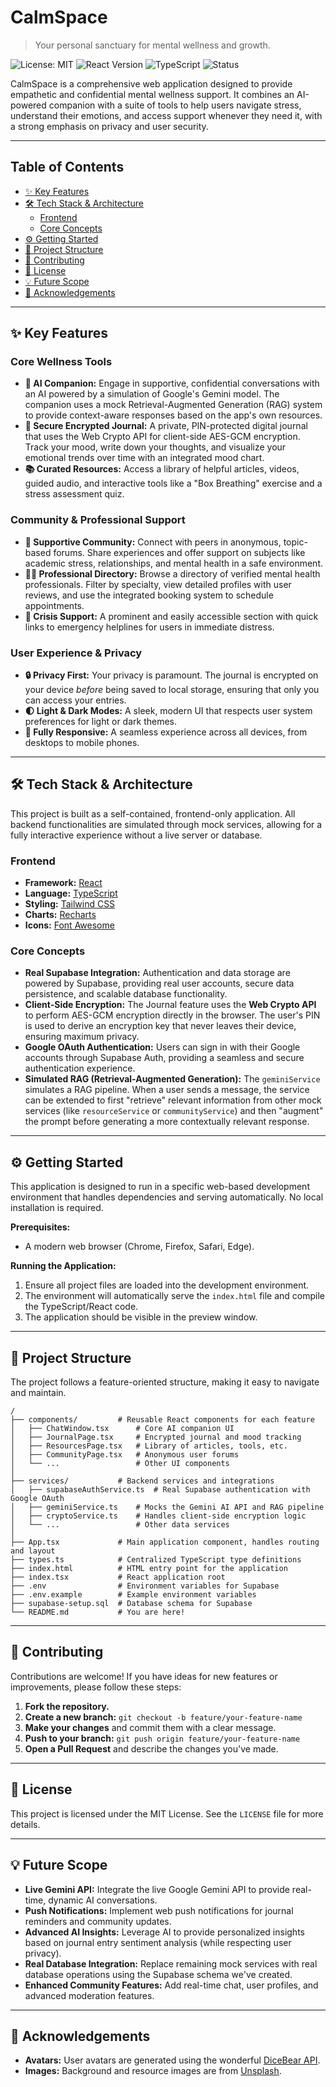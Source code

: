 # CalmSpace
> Your personal sanctuary for mental wellness and growth.

![License: MIT](https://img.shields.io/badge/License-MIT-yellow.svg)
![React Version](https://img.shields.io/badge/react-^19-blue.svg)
![TypeScript](https://img.shields.io/badge/typescript-^5-blue.svg)
![Status](https://img.shields.io/badge/status-in--development-green.svg)

CalmSpace is a comprehensive web application designed to provide empathetic and confidential mental wellness support. It combines an AI-powered companion with a suite of tools to help users navigate stress, understand their emotions, and access support whenever they need it, with a strong emphasis on privacy and user security.

---

## Table of Contents
- [✨ Key Features](#-key-features)
- [🛠️ Tech Stack & Architecture](#️-tech-stack--architecture)
  - [Frontend](#frontend)
  - [Core Concepts](#core-concepts)
- [⚙️ Getting Started](#️-getting-started)
- [📂 Project Structure](#-project-structure)
- [🤝 Contributing](#-contributing)
- [📄 License](#-license)
- [💡 Future Scope](#-future-scope)
- [🙏 Acknowledgements](#-acknowledgements)

---

## ✨ Key Features

### Core Wellness Tools
-   **🤖 AI Companion:** Engage in supportive, confidential conversations with an AI powered by a simulation of Google's Gemini model. The companion uses a mock Retrieval-Augmented Generation (RAG) system to provide context-aware responses based on the app's own resources.
-   **📓 Secure Encrypted Journal:** A private, PIN-protected digital journal that uses the Web Crypto API for client-side AES-GCM encryption. Track your mood, write down your thoughts, and visualize your emotional trends over time with an integrated mood chart.
-   **📚 Curated Resources:** Access a library of helpful articles, videos, guided audio, and interactive tools like a "Box Breathing" exercise and a stress assessment quiz.

### Community & Professional Support
-   **🤝 Supportive Community:** Connect with peers in anonymous, topic-based forums. Share experiences and offer support on subjects like academic stress, relationships, and mental health in a safe environment.
-   **🧑‍⚕️ Professional Directory:** Browse a directory of verified mental health professionals. Filter by specialty, view detailed profiles with user reviews, and use the integrated booking system to schedule appointments.
-   **🚨 Crisis Support:** A prominent and easily accessible section with quick links to emergency helplines for users in immediate distress.

### User Experience & Privacy
-   **🔒 Privacy First:** Your privacy is paramount. The journal is encrypted on your device *before* being saved to local storage, ensuring that only you can access your entries.
-   **🌓 Light & Dark Modes:** A sleek, modern UI that respects user system preferences for light or dark themes.
-   **📱 Fully Responsive:** A seamless experience across all devices, from desktops to mobile phones.

---

## 🛠️ Tech Stack & Architecture

This project is built as a self-contained, frontend-only application. All backend functionalities are simulated through mock services, allowing for a fully interactive experience without a live server or database.

### Frontend
-   **Framework:** [React](https://react.dev/)
-   **Language:** [TypeScript](https://www.typescriptlang.org/)
-   **Styling:** [Tailwind CSS](https://tailwindcss.com/)
-   **Charts:** [Recharts](https://recharts.org/)
-   **Icons:** [Font Awesome](https://fontawesome.com/)

### Core Concepts
-   **Real Supabase Integration:** Authentication and data storage are powered by Supabase, providing real user accounts, secure data persistence, and scalable database functionality.
-   **Client-Side Encryption:** The Journal feature uses the **Web Crypto API** to perform AES-GCM encryption directly in the browser. The user's PIN is used to derive an encryption key that never leaves their device, ensuring maximum privacy.
-   **Google OAuth Authentication:** Users can sign in with their Google accounts through Supabase Auth, providing a seamless and secure authentication experience.
-   **Simulated RAG (Retrieval-Augmented Generation):** The `geminiService` simulates a RAG pipeline. When a user sends a message, the service can be extended to first "retrieve" relevant information from other mock services (like `resourceService` or `communityService`) and then "augment" the prompt before generating a more contextually relevant response.

---

## ⚙️ Getting Started

This application is designed to run in a specific web-based development environment that handles dependencies and serving automatically. No local installation is required.

**Prerequisites:**
-   A modern web browser (Chrome, Firefox, Safari, Edge).

**Running the Application:**
1.  Ensure all project files are loaded into the development environment.
2.  The environment will automatically serve the `index.html` file and compile the TypeScript/React code.
3.  The application should be visible in the preview window.

---

## 📂 Project Structure

The project follows a feature-oriented structure, making it easy to navigate and maintain.

```
/
├── components/         # Reusable React components for each feature
│   ├── ChatWindow.tsx      # Core AI companion UI
│   ├── JournalPage.tsx     # Encrypted journal and mood tracking
│   ├── ResourcesPage.tsx   # Library of articles, tools, etc.
│   ├── CommunityPage.tsx   # Anonymous user forums
│   └── ...                 # Other UI components
│
├── services/           # Backend services and integrations
│   ├── supabaseAuthService.ts  # Real Supabase authentication with Google OAuth
│   ├── geminiService.ts    # Mocks the Gemini AI API and RAG pipeline
│   ├── cryptoService.ts    # Handles client-side encryption logic
│   └── ...                 # Other data services
│
├── App.tsx             # Main application component, handles routing and layout
├── types.ts            # Centralized TypeScript type definitions
├── index.html          # HTML entry point for the application
├── index.tsx           # React application root
├── .env                # Environment variables for Supabase
├── .env.example        # Example environment variables
├── supabase-setup.sql  # Database schema for Supabase
└── README.md           # You are here!
```

---

## 🤝 Contributing

Contributions are welcome! If you have ideas for new features or improvements, please follow these steps:

1.  **Fork the repository.**
2.  **Create a new branch:** `git checkout -b feature/your-feature-name`
3.  **Make your changes** and commit them with a clear message.
4.  **Push to your branch:** `git push origin feature/your-feature-name`
5.  **Open a Pull Request** and describe the changes you've made.

---

## 📄 License

This project is licensed under the MIT License. See the `LICENSE` file for more details.

---

## 💡 Future Scope

-   **Live Gemini API:** Integrate the live Google Gemini API to provide real-time, dynamic AI conversations.
-   **Push Notifications:** Implement web push notifications for journal reminders and community updates.
-   **Advanced AI Insights:** Leverage AI to provide personalized insights based on journal entry sentiment analysis (while respecting user privacy).
-   **Real Database Integration:** Replace remaining mock services with real database operations using the Supabase schema we've created.
-   **Enhanced Community Features:** Add real-time chat, user profiles, and advanced moderation features.

---

## 🙏 Acknowledgements
-   **Avatars:** User avatars are generated using the wonderful [DiceBear API](https://www.dicebear.com/).
-   **Images:** Background and resource images are from [Unsplash](https://unsplash.com/).
